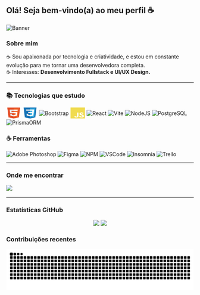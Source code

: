 ## Olá! Seja bem-vindo(a) ao meu perfil ☕

<div>
  <img width="100%" height="120px" style="object-fit: cover" src="https://github.com/user-attachments/assets/5d7cf283-af3e-457e-b5ad-cbe2b313d862" alt="Banner">
</div>

### Sobre mim

☕ Sou apaixonada por tecnologia e criatividade, e estou em constante evolução para me tornar uma desenvolvedora completa.  
☕ Interesses: **Desenvolvimento Fullstack e UI/UX Design.**

---

### 📚 Tecnologias que estudo

<div style="display: inline_block">
  <img align="center" alt="HTML" height="30" width="40" src="https://raw.githubusercontent.com/devicons/devicon/master/icons/html5/html5-original.svg">
  <img align="center" alt="CSS" height="30" width="40" src="https://raw.githubusercontent.com/devicons/devicon/master/icons/css3/css3-original.svg">
  <img align="center" alt="Bootstrap" height="30" width="40" src="https://cdn.jsdelivr.net/gh/devicons/devicon@latest/icons/bootstrap/bootstrap-original.svg" />        
  <img align="center" alt="JavaScript" height="30" width="40" src="https://raw.githubusercontent.com/devicons/devicon/master/icons/javascript/javascript-plain.svg">
  <img align="center" alt="React" height="30" width="40" src="https://cdn.jsdelivr.net/gh/devicons/devicon@latest/icons/react/react-original.svg" />
  <img align="center" alt="Vite" height="30" width="40" src="https://cdn.jsdelivr.net/gh/devicons/devicon@latest/icons/vitejs/vitejs-original.svg" />
  <img align="center" alt="NodeJS"  height="30" width="40" src="https://cdn.jsdelivr.net/gh/devicons/devicon@latest/icons/nodejs/nodejs-original.svg" /> 
  <img  align="center" alt="PostgreSQL"  height="30" width="40" src="https://cdn.jsdelivr.net/gh/devicons/devicon@latest/icons/postgresql/postgresql-original.svg" />
  <img  align="center" alt="PrismaORM"  height="30" width="40" src="https://cdn.jsdelivr.net/gh/devicons/devicon@latest/icons/prisma/prisma-original.svg" />
</div>


### ☕ Ferramentas

<div style="display: inline_block">
  <img align="center" alt="Adobe Photoshop" height="30" width="40" src="https://cdn.jsdelivr.net/gh/devicons/devicon@latest/icons/photoshop/photoshop-original.svg" />
  <img  align="center" alt="Figma" height="30" width="40" src="https://cdn.jsdelivr.net/gh/devicons/devicon@latest/icons/figma/figma-original.svg" />
  <img align="center" alt="NPM" height="30" width="40" src="https://cdn.jsdelivr.net/gh/devicons/devicon@latest/icons/npm/npm-original-wordmark.svg" />
  <img align="center" alt="VSCode" height="30" width="40" src="https://cdn.jsdelivr.net/gh/devicons/devicon@latest/icons/vscode/vscode-original.svg" />
  <img align="center" alt="Insomnia" height="30" width="40" src="https://cdn.jsdelivr.net/gh/devicons/devicon@latest/icons/insomnia/insomnia-original.svg" />
  <img align="center" alt="Trello" height="30" width="40" src="https://cdn.jsdelivr.net/gh/devicons/devicon@latest/icons/trello/trello-plain.svg" />
</div>

---

### Onde me encontrar

<div>
  <a href="https://www.linkedin.com/in/stephany-oliveira01/" target="_blank">
    <img src="https://img.shields.io/badge/LinkedIn-FFFFFF?style=for-the-badge&logo=linkedin&logoColor=000000">
  </a>
</div>

---

### Estatísticas GitHub

<div align="center">
  <img src="https://github-readme-stats.vercel.app/api?username=olv-stephany&theme=graywhite&show_icons=true&hide_border=true&count_private=true" width="48%"/>
  <img src="https://github-readme-stats.vercel.app/api/top-langs/?username=olv-stephany&theme=graywhite&show_icons=true&hide_border=true&layout=compact" width="42%"/>
</div>

### Contribuições recentes

<picture>
  <source media="(prefers-color-scheme: dark)" srcset="https://raw.githubusercontent.com/olv-stephany/olv-stephany/output/github-contribution-grid-snake-dark.svg">
  <source media="(prefers-color-scheme: light)" srcset="https://raw.githubusercontent.com/olv-stephany/olv-stephany/output/github-contribution-grid-snake.svg">
  <img alt="GitHub contribution grid snake animation" src="https://raw.githubusercontent.com/olv-stephany/olv-stephany/output/github-contribution-grid-snake.svg">
</picture>
